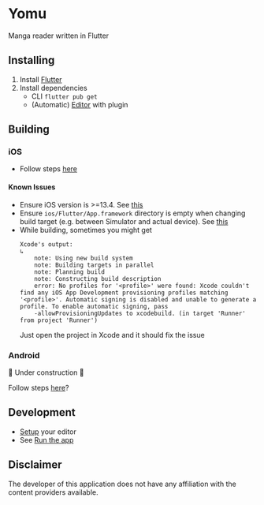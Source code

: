 # Yomu
Manga reader written in Flutter

## Installing
1. Install [Flutter](https://flutter.dev/docs/get-started/install)
2. Install dependencies
    * CLI `flutter pub get`
    * (Automatic) [Editor](https://flutter.dev/docs/get-started/editor?tab=vscode) with plugin

## Building
### iOS
* Follow steps [here](https://flutter.dev/docs/deployment/ios)

#### Known Issues
* Ensure iOS version is >=13.4. See [this](https://github.com/flutter/flutter/issues/49504)
* Ensure `ios/Flutter/App.framework` directory is empty when changing build target (e.g. between Simulator and actual device). See [this](https://github.com/flutter/flutter/issues/50568#issuecomment-609465675)
* While building, sometimes you might get
    ```
    Xcode's output:
    ↳
        note: Using new build system
        note: Building targets in parallel
        note: Planning build
        note: Constructing build description
        error: No profiles for '<profile>' were found: Xcode couldn't find any iOS App Development provisioning profiles matching '<profile>'. Automatic signing is disabled and unable to generate a profile. To enable automatic signing, pass
        -allowProvisioningUpdates to xcodebuild. (in target 'Runner' from project 'Runner')
    ```
    Just open the project in Xcode and it should fix the issue

### Android
🚧 Under construction 🚧

Follow steps [here](https://flutter.dev/docs/deployment/android)?

## Development
* [Setup](https://flutter.dev/docs/get-started/editor?tab=vscode) your editor
* See [Run the app](https://flutter.dev/docs/get-started/test-drive?tab=vscode)

## Disclaimer
The developer of this application does not have any affiliation with the content providers available.
